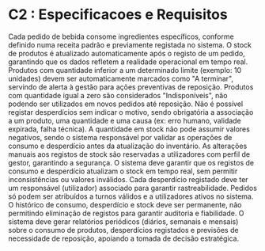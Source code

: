 # C2 : Especificacoes e Requisitos

Cada pedido de bebida consome ingredientes específicos, conforme definido numa receita padrão e previamente registada no sistema. 
O stock de produtos é atualizado automaticamente após o registo de um pedido, garantindo que os dados refletem a realidade operacional em tempo real. 
Produtos com quantidade inferior a um determinado limite (exemplo: 10 unidades) devem ser automaticamente marcados como "A terminar", servindo de alerta à gestão para ações preventivas de reposição. 
Produtos com quantidade igual a zero são considerados "Indisponíveis", não podendo ser utilizados em novos pedidos até reposição. 
Não é possível registar desperdícios sem indicar o motivo, sendo obrigatória a associação a um produto, uma quantidade e uma causa (ex: erro humano, validade expirada, falha técnica). 
A quantidade em stock não pode assumir valores negativos, sendo o sistema responsável por validar as operações de consumo e desperdício antes da atualização do inventário. 
As alterações manuais aos registos de stock são reservadas a utilizadores com perfil de gestor, garantindo a segurança. 
O sistema deve garantir que os registos de consumo e desperdício atualizam o stock em tempo real, sem permitir inconsistências ou valores inválidos. 
Cada desperdício registado deve ter um responsável (utilizador) associado para garantir rastreabilidade. 
Pedidos só podem ser atribuídos a turnos válidos e a utilizadores ativos no sistema. 
O histórico de consumo, desperdício e stock deve ser permanente, não permitindo eliminação de registos para garantir auditoria e fiabilidade. 
O sistema deve gerar relatórios periódicos (diários, semanais e mensais) sobre o consumo de produtos, desperdícios registados e previsões de necessidade de reposição, apoiando a tomada de decisão estratégica. 
